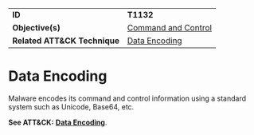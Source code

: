 |||
|---------|------------------------|
|**ID**|**T1132**|
|**Objective(s)**|[Command and Control](https://github.com/MBCProject/mbc-markdown/tree/master/command-and-control)|
|**Related ATT&CK Technique**|[Data Encoding](https://attack.mitre.org/techniques/T1132/)|

Data Encoding
=============
Malware encodes its command and control information using a standard system such as Unicode, Base64, etc.

**See ATT&CK:** [**Data Encoding**](https://attack.mitre.org/techniques/T1132/).
